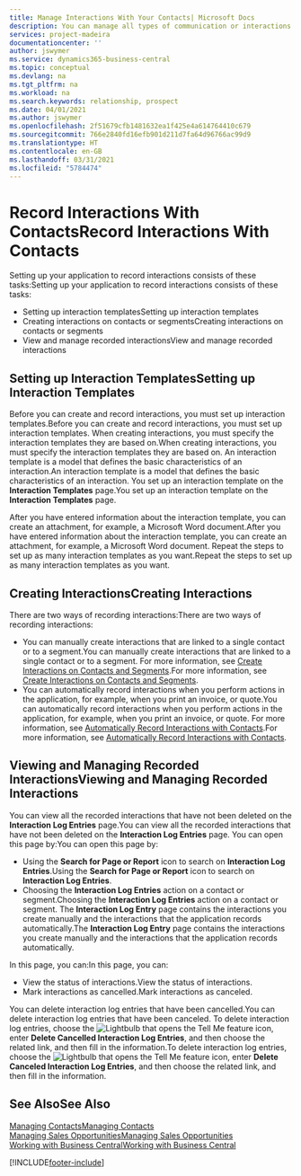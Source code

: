 ```yaml
---
title: Manage Interactions With Your Contacts| Microsoft Docs
description: You can manage all types of communication or interactions between your company and your contacts, for example, letters, phone calls, meetings, and so on.
services: project-madeira
documentationcenter: ''
author: jswymer
ms.service: dynamics365-business-central
ms.topic: conceptual
ms.devlang: na
ms.tgt_pltfrm: na
ms.workload: na
ms.search.keywords: relationship, prospect
ms.date: 04/01/2021
ms.author: jswymer
ms.openlocfilehash: 2f51679cfb1481632ea1f425e4a614764410c679
ms.sourcegitcommit: 766e2840fd16efb901d211d7fa64d96766ac99d9
ms.translationtype: HT
ms.contentlocale: en-GB
ms.lasthandoff: 03/31/2021
ms.locfileid: "5784474"
---
```

# <a name="record-interactions-with-contacts"></a><span data-ttu-id="8966d-103">Record Interactions With Contacts</span><span class="sxs-lookup"><span data-stu-id="8966d-103">Record Interactions With Contacts</span></span>
<span data-ttu-id="8966d-104">Setting up your application to record interactions consists of these tasks:</span><span class="sxs-lookup"><span data-stu-id="8966d-104">Setting up your application to record interactions consists of these tasks:</span></span>

* <span data-ttu-id="8966d-105">Setting up interaction templates</span><span class="sxs-lookup"><span data-stu-id="8966d-105">Setting up interaction templates</span></span>  
* <span data-ttu-id="8966d-106">Creating interactions on contacts or segments</span><span class="sxs-lookup"><span data-stu-id="8966d-106">Creating interactions on contacts or segments</span></span>  
* <span data-ttu-id="8966d-107">View and manage recorded interactions</span><span class="sxs-lookup"><span data-stu-id="8966d-107">View and manage recorded interactions</span></span>  

##  <a name="setting-up-interaction-templates"></a><span data-ttu-id="8966d-108">Setting up Interaction Templates</span><span class="sxs-lookup"><span data-stu-id="8966d-108">Setting up Interaction Templates</span></span>
<span data-ttu-id="8966d-109">Before you can create and record interactions, you must set up interaction templates.</span><span class="sxs-lookup"><span data-stu-id="8966d-109">Before you can create and record interactions, you must set up interaction templates.</span></span> <span data-ttu-id="8966d-110">When creating interactions, you must specify the interaction templates they are based on.</span><span class="sxs-lookup"><span data-stu-id="8966d-110">When creating interactions, you must specify the interaction templates they are based on.</span></span> <span data-ttu-id="8966d-111">An interaction template is a model that defines the basic characteristics of an interaction.</span><span class="sxs-lookup"><span data-stu-id="8966d-111">An interaction template is a model that defines the basic characteristics of an interaction.</span></span>
<span data-ttu-id="8966d-112">You set up an interaction template on the **Interaction Templates** page.</span><span class="sxs-lookup"><span data-stu-id="8966d-112">You set up an interaction template on the **Interaction Templates** page.</span></span>

<span data-ttu-id="8966d-113">After you have entered information about the interaction template, you can create an attachment, for example, a Microsoft Word document.</span><span class="sxs-lookup"><span data-stu-id="8966d-113">After you have entered information about the interaction template, you can create an attachment, for example, a Microsoft Word document.</span></span> <span data-ttu-id="8966d-114">Repeat the steps to set up as many interaction templates as you want.</span><span class="sxs-lookup"><span data-stu-id="8966d-114">Repeat the steps to set up as many interaction templates as you want.</span></span>  

## <a name="creating-interactions"></a><span data-ttu-id="8966d-115">Creating Interactions</span><span class="sxs-lookup"><span data-stu-id="8966d-115">Creating Interactions</span></span>
<span data-ttu-id="8966d-116">There are two ways of recording interactions:</span><span class="sxs-lookup"><span data-stu-id="8966d-116">There are two ways of recording interactions:</span></span>

* <span data-ttu-id="8966d-117">You can manually create interactions that are linked to a single contact or to a segment.</span><span class="sxs-lookup"><span data-stu-id="8966d-117">You can manually create interactions that are linked to a single contact or to a segment.</span></span> <span data-ttu-id="8966d-118">For more information, see [Create Interactions on Contacts and Segments](marketing-how-create-interactions.md).</span><span class="sxs-lookup"><span data-stu-id="8966d-118">For more information, see [Create Interactions on Contacts and Segments](marketing-how-create-interactions.md).</span></span>  
* <span data-ttu-id="8966d-119">You can automatically record interactions when you perform actions in the application, for example, when you print an invoice, or quote.</span><span class="sxs-lookup"><span data-stu-id="8966d-119">You can automatically record interactions when you perform actions in the application, for example, when you print an invoice, or quote.</span></span> <span data-ttu-id="8966d-120">For more information, see [Automatically Record Interactions with Contacts](marketing-auto-record-interactions.md).</span><span class="sxs-lookup"><span data-stu-id="8966d-120">For more information, see [Automatically Record Interactions with Contacts](marketing-auto-record-interactions.md).</span></span>

## <a name="viewing-and-managing-recorded-interactions"></a><span data-ttu-id="8966d-121">Viewing and Managing Recorded Interactions</span><span class="sxs-lookup"><span data-stu-id="8966d-121">Viewing and Managing Recorded Interactions</span></span>
<span data-ttu-id="8966d-122">You can view all the recorded interactions that have not been deleted on the **Interaction Log Entries** page.</span><span class="sxs-lookup"><span data-stu-id="8966d-122">You can view all the recorded interactions that have not been deleted on the **Interaction Log Entries** page.</span></span> <span data-ttu-id="8966d-123">You can open this page by:</span><span class="sxs-lookup"><span data-stu-id="8966d-123">You can open this page by:</span></span>

* <span data-ttu-id="8966d-124">Using the **Search for Page or Report** icon to search on **Interaction Log Entries**.</span><span class="sxs-lookup"><span data-stu-id="8966d-124">Using the **Search for Page or Report** icon to search on **Interaction Log Entries**.</span></span>
* <span data-ttu-id="8966d-125">Choosing the **Interaction Log Entries** action on a contact or segment.</span><span class="sxs-lookup"><span data-stu-id="8966d-125">Choosing the **Interaction Log Entries** action on a contact or segment.</span></span>
  <span data-ttu-id="8966d-126">The **Interaction Log Entry** page contains the interactions you create manually and the interactions that the application records automatically.</span><span class="sxs-lookup"><span data-stu-id="8966d-126">The **Interaction Log Entry** page contains the interactions you create manually and the interactions that the application records automatically.</span></span>

<span data-ttu-id="8966d-127">In this page, you can:</span><span class="sxs-lookup"><span data-stu-id="8966d-127">In this page, you can:</span></span>

* <span data-ttu-id="8966d-128">View the status of interactions.</span><span class="sxs-lookup"><span data-stu-id="8966d-128">View the status of interactions.</span></span>
* <span data-ttu-id="8966d-129">Mark interactions as cancelled.</span><span class="sxs-lookup"><span data-stu-id="8966d-129">Mark interactions as canceled.</span></span>

<span data-ttu-id="8966d-130">You can delete interaction log entries that have been cancelled.</span><span class="sxs-lookup"><span data-stu-id="8966d-130">You can delete interaction log entries that have been canceled.</span></span> <span data-ttu-id="8966d-131">To delete interaction log entries, choose the ![Lightbulb that opens the Tell Me feature](media/ui-search/search_small.png "Tell me what you want to do") icon, enter **Delete Cancelled Interaction Log Entries**, and then choose the related link, and then fill in the information.</span><span class="sxs-lookup"><span data-stu-id="8966d-131">To delete interaction log entries, choose the ![Lightbulb that opens the Tell Me feature](media/ui-search/search_small.png "Tell me what you want to do") icon, enter **Delete Canceled Interaction Log Entries**, and then choose the related link, and then fill in the information.</span></span>

## <a name="see-also"></a><span data-ttu-id="8966d-132">See Also</span><span class="sxs-lookup"><span data-stu-id="8966d-132">See Also</span></span>
[<span data-ttu-id="8966d-133">Managing Contacts</span><span class="sxs-lookup"><span data-stu-id="8966d-133">Managing Contacts</span></span>](marketing-contacts.md)  
[<span data-ttu-id="8966d-134">Managing Sales Opportunities</span><span class="sxs-lookup"><span data-stu-id="8966d-134">Managing Sales Opportunities</span></span>](marketing-manage-sales-opportunities.md)  
[<span data-ttu-id="8966d-135">Working with Business Central</span><span class="sxs-lookup"><span data-stu-id="8966d-135">Working with Business Central</span></span>](ui-work-product.md)  


[!INCLUDE[footer-include](includes/footer-banner.md)]